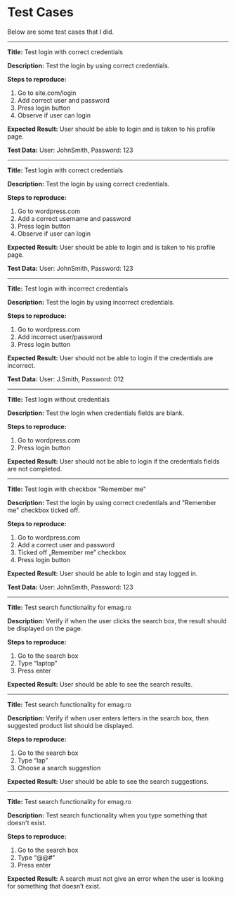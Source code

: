 # Test Cases

Below are some test cases that I did.

-----------

**Title:**
Test login with correct credentials

**Description:**
Test the login by using correct credentials.

**Steps to reproduce:**
1. Go to site.com/login
2. Add correct user and password
3. Press login button
4. Observe if user can login

**Expected Result:**
User should be able to login and is taken to his profile page.

**Test Data:**
User: JohnSmith, Password: 123

-------------------

**Title:**
Test login with correct credentials

**Description:**
Test the login by using correct credentials.

**Steps to reproduce:**
1. Go to wordpress.com
2. Add a correct username and password
3. Press login button
4. Observe if user can login

**Expected Result:**
User should be able to login and is taken to his profile page.

**Test Data:**
User: JohnSmith, Password: 123

-----------------------

**Title:**
Test login with incorrect credentials

**Description:**
Test the login by using incorrect credentials.

**Steps to reproduce:**
1. Go to wordpress.com
2. Add incorrect user/password
3. Press login button

**Expected Result:**
User should not be able to login if the credentials are incorrect.

**Test Data:**
User: J.Smith, Password: 012

-----------------------

**Title:**
Test login without credentials

**Description:**
Test the login when credentials fields are blank.

**Steps to reproduce:**
1. Go to wordpress.com
2. Press login button

**Expected Result:**
User should not be able to login if the credentials fields are not completed.

----------------------

**Title:**
Test login with checkbox "Remember me"

**Description:**
Test the login by using correct credentials and "Remember me" checkbox ticked off.

**Steps to reproduce:**
1. Go to wordpress.com
2. Add a correct user and password
3. Ticked off „Remember me” checkbox
4. Press login button

**Expected Result:**
User should be able to login and stay logged in.

**Test Data:**
User: JohnSmith, Password: 123

---------------------

**Title:**
Test search functionality for emag.ro

**Description:**
Verify if when the user clicks the search box, the result should be displayed on the page.

**Steps to reproduce:**
1. Go to the search box
2. Type “laptop”
3. Press enter

**Expected Result:**
User should be able to see the search results.

----------------------

**Title:**
Test search functionality for emag.ro

**Description:**
Verify if when user enters letters in the search box, then suggested product list should be displayed.

**Steps to reproduce:**
1. Go to the search box
2. Type “lap”
3. Choose a search suggestion

**Expected Result:**
User should be able to see the search suggestions.

------------------------

**Title:**
Test search functionality for emag.ro

**Description:**
Test search functionality when you type something that doesn't exist.

**Steps to reproduce:**
1. Go to the search box
2. Type “@@#”
3. Press enter

**Expected Result:**
A search must not give an error when the user is looking for something that doesn’t exist.

